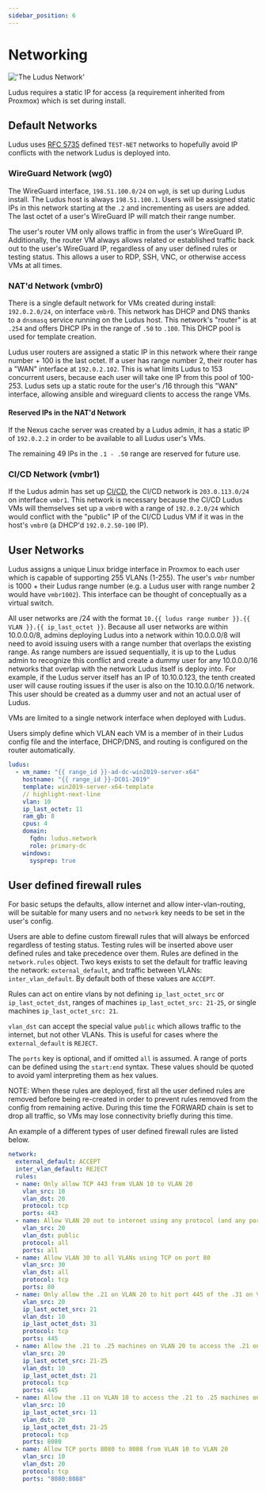 ```yaml
---
sidebar_position: 6
---
```


# Networking

!['The Ludus Network'](/img/network/network.png)

Ludus requires a static IP for access (a requirement inherited from Proxmox) which is set during install.

## Default Networks

Ludus uses [RFC 5735](https://www.rfc-editor.org/rfc/rfc5735#section-4) defined `TEST-NET` networks to hopefully avoid IP conflicts with the network Ludus is deployed into. 

### WireGuard Network (wg0)

The WireGuard interface, `198.51.100.0/24` on `wg0`, is set up during Ludus install. The Ludus host is always `198.51.100.1`. Users will be assigned static IPs in this network starting at the `.2` and incrementing as users are added. The last octet of a user's WireGuard IP will match their range number.

The user's router VM only allows traffic in from the user's WireGuard IP. Additionally, the router VM always allows related or established traffic back out to the user's WireGuard IP, regardless of any user defined rules or testing status. This allows a user to RDP, SSH, VNC, or otherwise access VMs at all times.

### NAT'd Network (vmbr0)

There is a single default network for VMs created during install: `192.0.2.0/24`, on interface `vmbr0`. This network has DHCP and DNS thanks to a `dnsmasq` service running on the Ludus host.
This network's "router" is at `.254` and offers DHCP IPs in the range of `.50` to `.100`. This DHCP pool is used for template creation.

Ludus user routers are assigned a static IP in this network where their range number + 100 is the last octet. If a user has range number 2, their router has a "WAN" interface at `192.0.2.102`. This is what limits Ludus to 153 concurrent users, because each user will take one IP from this pool of 100-253. Ludus sets up a static route for the user's /16 through this "WAN" interface, allowing ansible and wireguard clients to access the range VMs.

#### Reserved IPs in the NAT'd Network

If the Nexus cache server was created by a Ludus admin, it has a static IP of `192.0.2.2` in order to be available to all Ludus user's VMs.

The remaining 49 IPs in the `.1 - .50` range are reserved for future use.

### CI/CD Network (vmbr1)

If the Ludus admin has set up [CI/CD](cicd), the CI/CD network is `203.0.113.0/24` on interface `vmbr1`. This network is necessary because the CI/CD Ludus VMs will themselves set up a `vmbr0` with a range of `192.0.2.0/24` which would conflict with the "public" IP of the CI/CD Ludus VM if it was in the host's `vmbr0` (a DHCP'd `192.0.2.50-100` IP).

## User Networks

Ludus assigns a unique Linux bridge interface in Proxmox to each user which is capable of supporting 255 VLANs (1-255). The user's `vmbr` number is 1000 + their Ludus range number (e.g. a Ludus user with range number 2 would have `vmbr1002`).
This interface can be thought of conceptually as a virtual switch.

All user networks are /24 with the format `10.{{ ludus range number }}.{{ VLAN }}.{{ ip_last_octet }}`. Because all user networks are within 10.0.0.0/8, admins deploying Ludus into a network within 10.0.0.0/8 will need to avoid issuing users with a range number that overlaps the existing range. As range numbers are issued sequentially, it is up to the Ludus admin to recognize this conflict and create a dummy user for any 10.0.0.0/16 networks that overlap with the network Ludus itself is deploy into. For example, if the Ludus server itself has an IP of 10.10.0.123, the tenth created user will cause routing issues if the user is also on the 10.10.0.0/16 network. This user should be created as a dummy user and not an actual user of Ludus.

VMs are limited to a single network interface when deployed with Ludus.

Users simply define which VLAN each VM is a member of in their Ludus config file and the interface, DHCP/DNS, and routing is configured on the router automatically. 

```yaml
ludus:
  - vm_name: "{{ range_id }}-ad-dc-win2019-server-x64"
    hostname: "{{ range_id }}-DC01-2019"
    template: win2019-server-x64-template
    // highlight-next-line
    vlan: 10
    ip_last_octet: 11
    ram_gb: 8
    cpus: 4
    domain:
      fqdn: ludus.network
      role: primary-dc
    windows:
      sysprep: true
```

## User defined firewall rules

For basic setups the defaults, allow internet and allow inter-vlan-routing, will be suitable for many users and no `network` key needs to be set in the user's config.

Users are able to define custom firewall rules that will always be enforced regardless of testing status. Testing rules will be inserted above user defined rules and take precedence over them.
Rules are defined in the `network.rules` object.
Two keys exists to set the default for traffic leaving the network: `external_default`, and traffic between VLANs: `inter_vlan_default`. By default both of these values are `ACCEPT`.

Rules can act on entire vlans by not defining `ip_last_octet_src` or `ip_last_octet_dst`, ranges of machines `ip_last_octet_src: 21-25`, or single machines `ip_last_octet_src: 21`.

`vlan_dst` can accept the special value `public` which allows traffic to the internet, but not other VLANs. This is useful for cases where the `external_default` is `REJECT`.

The `ports` key is optional, and if omitted `all` is assumed. A range of ports can be defined using the `start:end` syntax. These values should be quoted to avoid yaml interpreting them as hex values.

NOTE: When these rules are deployed, first all the user defined rules are removed before being re-created in order to prevent rules removed from the config from remaining active. During this time the FORWARD chain is set to drop all traffic, so VMs may lose connectivity briefly during this time.

An example of a different types of user defined firewall rules are listed below.

```yaml
network:
  external_default: ACCEPT
  inter_vlan_default: REJECT
  rules:
  - name: Only allow TCP 443 from VLAN 10 to VLAN 20
    vlan_src: 10
    vlan_dst: 20
    protocol: tcp
    ports: 443
  - name: Allow VLAN 20 out to internet using any protocol (and any port) - only useful when external_default is set to REJECT
    vlan_src: 20
    vlan_dst: public
    protocol: all
    ports: all
  - name: Allow VLAN 30 to all VLANs using TCP on port 80
    vlan_src: 30
    vlan_dst: all
    protocol: tcp
    ports: 80
  - name: Only allow the .21 on VLAN 20 to hit port 445 of the .31 on VLAN 10 using TCP
    vlan_src: 20
    ip_last_octet_src: 21
    vlan_dst: 10
    ip_last_octet_dst: 31
    protocol: tcp
    ports: 445
  - name: Allow the .21 to .25 machines on VLAN 20 to access the .21 on VLAN 10 using TCP
    vlan_src: 20
    ip_last_octet_src: 21-25
    vlan_dst: 10
    ip_last_octet_dst: 21
    protocol: tcp
    ports: 445
  - name: Allow the .11 on VLAN 10 to access the .21 to .25 machines on VLAN 20 using TCP port 8080
    vlan_src: 10
    ip_last_octet_src: 11
    vlan_dst: 20
    ip_last_octet_dst: 21-25
    protocol: tcp
    ports: 8080
  - name: Allow TCP ports 8080 to 8088 from VLAN 10 to VLAN 20
    vlan_src: 10
    vlan_dst: 20
    protocol: tcp
    ports: "8080:8088"
```